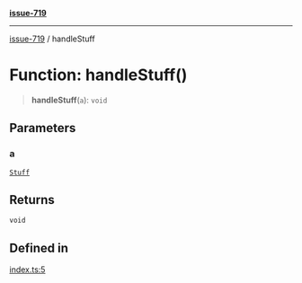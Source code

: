 [**issue-719**](../README.md)

***

[issue-719](../README.md) / handleStuff

# Function: handleStuff()

> **handleStuff**(`a`): `void`

## Parameters

### a

[`Stuff`](../type-aliases/Stuff.md)

## Returns

`void`

## Defined in

[index.ts:5](https://github.com/typedoc2md/typedoc-plugin-markdown-scratchpad/blob/fa9f3ee7e217f1f8ff35877beda19f3316c6e9ca/issues/719/src/index.ts#L5)
